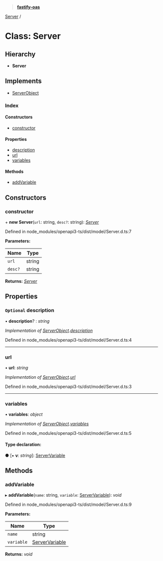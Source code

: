 > **[fastify-oas](../README.md)**

[Server](server.md) /

# Class: Server

## Hierarchy

* **Server**

## Implements

* [ServerObject](../interfaces/serverobject.md)

### Index

#### Constructors

* [constructor](server.md#constructor)

#### Properties

* [description](server.md#optional-description)
* [url](server.md#url)
* [variables](server.md#variables)

#### Methods

* [addVariable](server.md#addvariable)

## Constructors

###  constructor

\+ **new Server**(`url`: string, `desc?`: string): *[Server](server.md)*

Defined in node_modules/openapi3-ts/dist/model/Server.d.ts:7

**Parameters:**

Name | Type |
------ | ------ |
`url` | string |
`desc?` | string |

**Returns:** *[Server](server.md)*

## Properties

### `Optional` description

• **description**? : *string*

*Implementation of [ServerObject](../interfaces/serverobject.md).[description](../interfaces/serverobject.md#optional-description)*

Defined in node_modules/openapi3-ts/dist/model/Server.d.ts:4

___

###  url

• **url**: *string*

*Implementation of [ServerObject](../interfaces/serverobject.md).[url](../interfaces/serverobject.md#url)*

Defined in node_modules/openapi3-ts/dist/model/Server.d.ts:3

___

###  variables

• **variables**: *object*

*Implementation of [ServerObject](../interfaces/serverobject.md).[variables](../interfaces/serverobject.md#optional-variables)*

Defined in node_modules/openapi3-ts/dist/model/Server.d.ts:5

#### Type declaration:

● \[▪ **v**: *string*\]: [ServerVariable](servervariable.md)

## Methods

###  addVariable

▸ **addVariable**(`name`: string, `variable`: [ServerVariable](servervariable.md)): *void*

Defined in node_modules/openapi3-ts/dist/model/Server.d.ts:9

**Parameters:**

Name | Type |
------ | ------ |
`name` | string |
`variable` | [ServerVariable](servervariable.md) |

**Returns:** *void*